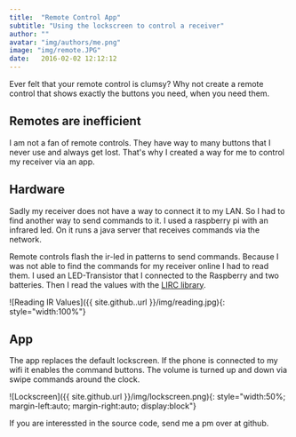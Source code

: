```yaml
---
title:  "Remote Control App"
subtitle: "Using the lockscreen to control a receiver"
author: ""
avatar: "img/authors/me.png"
image: "img/remote.JPG"
date:   2016-02-02 12:12:12
---
```


Ever felt that your remote control is clumsy? Why not create a remote control that shows exactly the buttons you need, when you need them.

## Remotes are inefficient

I am not a fan of remote controls. They have way to many buttons that I never use and always get lost.
That's why I created a way for me to control my receiver via an app.

## Hardware

Sadly my receiver does not have a way to connect it to my LAN. So I had to find another way to send commands to it. I used a raspberry pi with an infrared led. On it runs a java server that receives commands via the network.

Remote controls flash the ir-led in patterns to send commands. Because I was not able to find the commands for my receiver online I had to read them. I used an LED-Transistor that I connected to the Raspberry and two batteries. Then I read the values with the [LIRC library](http://www.lirc.org/html/index.html).

![Reading IR Values]({{ site.github..url }}/img/reading.jpg){: style="width:100%"}

## App

The app replaces the default lockscreen. If the phone is connected to my wifi it enables the command buttons. The volume is turned up and down via swipe commands around the clock.

![Lockscreen]({{ site.github.url }}/img/lockscreen.png){: style="width:50%; margin-left:auto; margin-right:auto; display:block"}

If you are interessted in the source code, send me a pm over at github.
